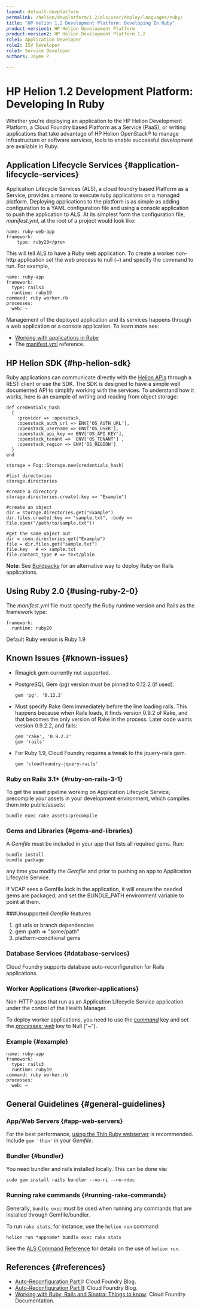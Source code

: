 ```yaml
---
layout: default-devplatform
permalink: /helion/devplatform/1.2/als/user/deploy/languages/ruby/
title: "HP Helion 1.2 Development Platform: Developing In Ruby"
product-version1: HP Helion Development Platform
product-version2: HP Helion Development Platform 1.2
role1: Application Developer 
role2: ISV Developer
role3: Service Developer
authors: Jayme P

---
```

<!--UNDER REVISION-->

# HP Helion 1.2 Development Platform: Developing In Ruby

Whether you're deploying an application to the HP Helion Development Platform, a
Cloud Foundry based Platform as a Service (PaaS), or writing applications that take
advantage of HP Helion OpenStack&#174; to manage infrastructure or software services, tools
to enable successful development are available in Ruby.

## Application Lifecycle Services {#application-lifecycle-services}

Application Lifecycle Services (ALS), a cloud foundry based Platform as a Service,
provides a means to execute ruby applications on a managed platform. Deploying applications to the platform is as simple as adding configuration to a YAML configuration file and using a console application to push the application to ALS.
At its simplest form the configuration file, *manifest.yml*, at the root of a project would look like:

	name: ruby-web-app
	framework:
    	type: ruby20</pre>

This will tell ALS to have a Ruby web application.
To create a worker non-http application set the web process to null (~) and specify
the command to run. For example,

	name: ruby-app
	framework:
	  type: rails3
	  runtime: ruby19
	command: ruby worker.rb
	processes:
	  web: ~

Management of the deployed application and its services happens through a web application or a console application.
To learn more see:

* [Working with applications in Ruby](/helion/devplatform/1.2/als/user/deploy/languages/ruby/)
* The [manifest.yml](/helion/devplatform/1.2/als/user/deploy/manifestyml/) reference.

## HP Helion SDK {#hp-helion-sdk}

Ruby applications can communicate directly with the [Helion APIs](/publiccloud/api/) through a REST client or use the SDK. The SDK is designed to have a simple well documented API to simplify working with the services.
To understand how it works, here is an example of writing and reading from object storage:

	def credentials_hash
	  {
	    :provider => :openstack,
	    :openstack_auth_url => ENV['OS_AUTH_URL'],
	    :openstack_username => ENV['OS_USER'],
	    :openstack_api_key => ENV['OS_API_KEY'],
	    :openstack_tenant =>  ENV['OS_TENANT'] ,
	    :openstack_region => ENV['OS_REGION']
	  }
	end
	
	storage = Fog::Storage.new(credentials_hash)
	
	#list directories
	storage.directories
	
	#create a directory
	storage.directories.create(:key => "Example")
	
	#create an object
	dir = storage.directories.get("Example")
	dir.files.create(:key => "sample.txt", :body => File.open("/path/to/sample.txt"))
	
	#get the same object out
	dir = conn.directories.get("Example")
	file = dir.files.get("sample.txt")
	file.key   # => sample.txt
	file.content_type # => text/plain


**Note**: See [Buildpacks](/helion/devplatform/1.2/als/user/deploy/buildpack/#buildpacks) for an alternative way to deploy Ruby on Rails applications.

## Using Ruby 2.0 {#using-ruby-2-0}

The *manifest.yml* file must specify the Ruby runtime version and Rails as the
framework type:

    framework:
      runtime: ruby20

Default Ruby version is Ruby 1.9

## Known Issues {#known-issues}

-   Rmagick gem currently not supported.

-   PostgreSQL Gem (pg) version must be pinned to 0.12.2 (if used):

        gem 'pg', '0.12.2'

-   Must specify Rake Gem immediately before the line loading rails.
    This happens because when Rails loads, it finds version 0.9.2 of
    Rake, and that becomes the only version of Rake in the process.
    Later code wants version 0.9.2.2, and fails:

        gem 'rake', '0.9.2.2'
        gem 'rails'

-   For Ruby 1.9, Cloud Foundry requires a tweak to the jquery-rails gem.

    	gem 'cloudfoundry-jquery-rails'

### Ruby on Rails 3.1+ {#ruby-on-rails-3-1}

To get the asset pipeline working on Application Lifecycle Service, precompile your assets in
your development environment, which compiles them into public/assets:

    bundle exec rake assets:precompile

### Gems and Libraries {#gems-and-libraries}

A *Gemfile* must be included in your app that lists all required gems.
Run:

    bundle install
    bundle package

any time you modify the *Gemfile* and prior to pushing an app to
Application Lifecycle Service.

If VCAP sees a Gemfile.lock in the application, it will ensure the
needed gems are packaged, and set the BUNDLE\_PATH environment variable
to point at them.

###Unsupported *Gemfile* features

1.  git urls or branch dependencies
2.  gem :path =\> "some/path"
3.  platform-conditional gems

### Database Services {#database-services}

Cloud Foundry supports database auto-reconfiguration for Rails
applications.

### Worker Applications {#worker-applications}

Non-HTTP apps that run as an Application Lifecycle Service application under the control of
the Health Manager.

To deploy worker applications, you need to use the
[*command*](/helion/devplatform/1.2/als/user/deploy/manifestyml/#command) key and set the
[*processes: web*](/helion/devplatform/1.2/als/user/deploy/manifestyml/#web)
key to Null ("\~").

### Example {#example}

    name: ruby-app
    framework:
      type: rails3
      runtime: ruby19
    command: ruby worker.rb
    processes:
      web: ~

## General Guidelines {#general-guidelines}

### App/Web Servers {#app-web-servers}

For the best performance, [using the Thin Ruby webserver](https://devcenter.heroku.com/articles/ruby#webserver) is recommended.
Include `gem 'thin'` in your *Gemfile*.


### Bundler {#bundler}

You need bundler and rails installed locally. This can be done
via:

    sudo gem install rails bundler --no-ri --no-rdoc

### Running rake commands {#running-rake-commands}

Generally, `bundle exec` must be used when running any commands that are installed through Gemfile/bundler.

To run `rake stats`, for instance, use the `helion run` command:

    helion run *appname* bundle exec rake stats

See the [ALS Command Reference](/helion/devplatform/1.2/als/user/reference/client-ref/#command-ref-client) for details on the use of `helion run`.

## References {#references}

-   [Auto-Reconfiguration Part
    I](http://blog.cloudfoundry.com/2012/03/12/using-cloud-foundry-services-with-ruby-part-1-auto-reconfiguration/):
    Cloud Foundry Blog.
-   [Auto-Reconfiguration Part
    II](http://blog.cloudfoundry.com/2012/03/15/using-cloud-foundry-services-with-ruby-part-2-run-time-support-for-ruby-applications):
    Cloud Foundry Blog.
-   [Working with Ruby, Rails and Sinatra: Things to
    know](http://docs.cloudfoundry.com/frameworks/ruby/ruby-rails-sinatra):
    Cloud Foundry Documentation.
